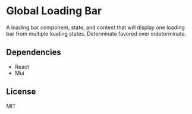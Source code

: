 # Global Loading Bar

A loading bar component, state, and context that will display one loading bar from multiple loading states. Determinate favored over indeterminate.

## Dependencies

- React
- Mui

## License

MIT

